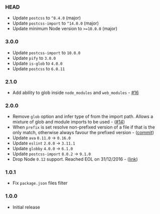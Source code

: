 ### HEAD

* Update `postcss` to `^8.4.0` (major)
* Update `postcss-import` to `^14.0.0` (major)
* Update minimum Node version to  `>=10.0.0` (major)

### 3.0.0

* Update `postcss-import` to `10.0.0`
* Update `pify` to `3.0.0`
* Update `is-glob` to `4.0.0`
* Update `postcss` to `6.0.11`

### 2.1.0

* Add ability to glob inside `node_modules` and `web_modules` - [#16](https://github.com/TrySound/postcss-easy-import/pull/16)

### 2.0.0

* Remove `glob` option and infer type of from the import path. Allows a mixture
  of glob and module imports to be used - ([#14](https://github.com/TrySound/postcss-easy-import/pull/14))
* When `prefix` is set resolve non-prefixed version of a file if that is the only match, otherwise
  always favour the prefixed version - ([commit](https://github.com/TrySound/postcss-easy-import/commit/2e520d2bc9cb4f3f85d1453ca4185d1d8604baca))
* Update `ava` `0.11.0` -> `0.16.0`
* Update `eslint` `2.0.0` -> `3.11.1`
* Update `globby` `4.0.0` -> `6.1.0`
* Update `postcss-import` `8.0.2` -> `9.1.0`
* Drop Node `0.12` support. Reached EOL on 31/12/2016 - ([link](https://github.com/nodejs/LTS))

### 1.0.1

* Fix `package.json` files filter

### 1.0.0

* Initial release
